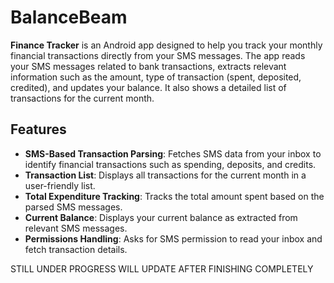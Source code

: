 # BalanceBeam

**Finance Tracker** is an Android app designed to help you track your monthly financial transactions directly from your SMS messages. The app reads your SMS messages related to bank transactions, extracts relevant information such as the amount, type of transaction (spent, deposited, credited), and updates your balance. It also shows a detailed list of transactions for the current month.

## Features

- **SMS-Based Transaction Parsing**: Fetches SMS data from your inbox to identify financial transactions such as spending, deposits, and credits.
- **Transaction List**: Displays all transactions for the current month in a user-friendly list.
- **Total Expenditure Tracking**: Tracks the total amount spent based on the parsed SMS messages.
- **Current Balance**: Displays your current balance as extracted from relevant SMS messages.
- **Permissions Handling**: Asks for SMS permission to read your inbox and fetch transaction details.



STILL UNDER PROGRESS WILL UPDATE AFTER FINISHING COMPLETELY
